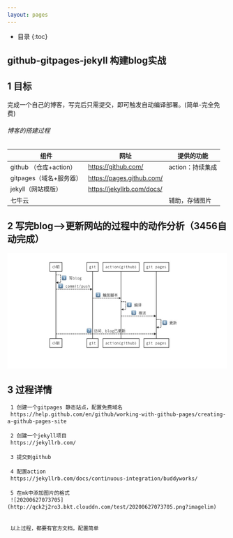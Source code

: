 ```yaml
---
layout: pages
---
```

*  目录
{:toc}

## github-gitpages-jekyll 构建blog实战



## 1 目标

完成一个自己的博客，写完后只需提交，即可触发自动编译部署。(简单-完全免费)



###### 博客的搭建过程

| 组件                    | 网址                       | 提供的功能       |
| ----------------------- | -------------------------- | ---------------- |
| github （仓库+action）  | https://github.com/        | action：持续集成 |
| gitpages（域名+服务器） | https://pages.github.com/  |                  |
| jekyll（网站模版）      | https://jekyllrb.com/docs/ |                  |
| 七牛云                  |                            | 辅助，存储图片   |



## 2 写完blog-->更新网站的过程中的动作分析（3456自动完成）

![20200627085617](/images/1596353930081.jpg)





## 3 过程详情

```
 1 创建一个gitpages 静态站点，配置免费域名
 https://help.github.com/en/github/working-with-github-pages/creating-a-github-pages-site
 
 2 创建一个jekyll项目
 https://jekyllrb.com/ 
 
 3 提交到github
 
 4 配置action
 https://jekyllrb.com/docs/continuous-integration/buddyworks/
 
 5 在mk中添加图片的格式
 ![20200627073705](http://qck2j2ro3.bkt.clouddn.com/test/20200627073705.png?imagelim)
 
 
 以上过程，都要有官方文档，配置简单
```

